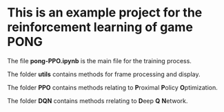 # This is an example project for the reinforcement learning of game PONG

The file **pong-PPO.ipynb** is the main file for the training process.

The folder **utils** contains methods for frame processing and display.

The folder **PPO** contains methods relating to **P**roximal **P**olicy **O**ptimization.

The folder **DQN** contains methods rrelating to **D**eep **Q** **N**etwork.
